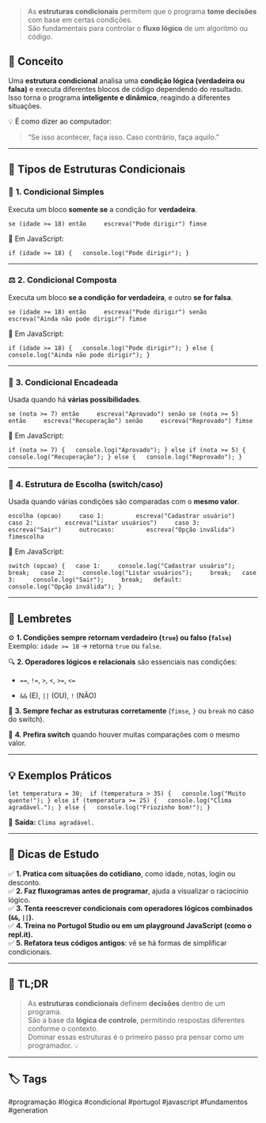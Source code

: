 
> As **estruturas condicionais** permitem que o programa **tome decisões** com base em certas condições.  
> 	São fundamentais para controlar o **fluxo lógico** de um algoritmo ou código.

## 🧩 Conceito

Uma **estrutura condicional** analisa uma **condição lógica (verdadeira ou falsa)** e executa diferentes blocos de código dependendo do resultado.  
Isso torna o programa **inteligente e dinâmico**, reagindo a diferentes situações.

💡 É como dizer ao computador:

> “Se isso acontecer, faça isso. Caso contrário, faça aquilo.”

---

## 🔀 Tipos de Estruturas Condicionais

### 🧠 **1. Condicional Simples**

Executa um bloco **somente se** a condição for **verdadeira**.

`se (idade >= 18) então     escreva("Pode dirigir") fimse`

🧩 Em JavaScript:

`if (idade >= 18) {   console.log("Pode dirigir"); }`

---

### ⚖️ **2. Condicional Composta**

Executa um bloco **se a condição for verdadeira**, e outro **se for falsa**.

`se (idade >= 18) então     escreva("Pode dirigir") senão     escreva("Ainda não pode dirigir") fimse`

🧩 Em JavaScript:

`if (idade >= 18) {   console.log("Pode dirigir"); } else {   console.log("Ainda não pode dirigir"); }`

---

### 🔁 **3. Condicional Encadeada**

Usada quando há **várias possibilidades**.

`se (nota >= 7) então     escreva("Aprovado") senão se (nota >= 5) então     escreva("Recuperação") senão     escreva("Reprovado") fimse`

🧩 Em JavaScript:

`if (nota >= 7) {   console.log("Aprovado"); } else if (nota >= 5) {   console.log("Recuperação"); } else {   console.log("Reprovado"); }`

---

### 🧭 **4. Estrutura de Escolha (switch/caso)**

Usada quando várias condições são comparadas com o **mesmo valor**.

`escolha (opcao)     caso 1:         escreva("Cadastrar usuário")     caso 2:         escreva("Listar usuários")     caso 3:         escreva("Sair")     outrocaso:         escreva("Opção inválida") fimescolha`

🧩 Em JavaScript:

`switch (opcao) {   case 1:     console.log("Cadastrar usuário");     break;   case 2:     console.log("Listar usuários");     break;   case 3:     console.log("Sair");     break;   default:     console.log("Opção inválida"); }`

---

## 💬 Lembretes

⚙️ **1. Condições sempre retornam verdadeiro (`true`) ou falso (`false`)**  
Exemplo: `idade >= 18` → retorna `true` ou `false`.

🔍 **2. Operadores lógicos e relacionais** são essenciais nas condições:

- `==`, `!=`, `>`, `<`, `>=`, `<=`
    
- `&&` (E), `||` (OU), `!` (NÃO)
    

🚨 **3. Sempre fechar as estruturas corretamente** (`fimse`, `}` ou `break` no caso do switch).

🧠 **4. Prefira switch** quando houver muitas comparações com o mesmo valor.

---

## 💡 Exemplos Práticos

`let temperatura = 30;  if (temperatura > 35) {   console.log("Muito quente!"); } else if (temperatura >= 25) {   console.log("Clima agradável."); } else {   console.log("Friozinho bom!"); }`

🔹 **Saída:** `Clima agradável.`

---

## 💬 Dicas de Estudo

✅ **1. Pratica com situações do cotidiano**, como idade, notas, login ou desconto.  
✅ **2. Faz fluxogramas antes de programar**, ajuda a visualizar o raciocínio lógico.  
✅ **3. Tenta reescrever condicionais com operadores lógicos combinados (`&&`, `||`).**  
✅ **4. Treina no Portugol Studio ou em um playground JavaScript (como o repl.it).**  
✅ **5. Refatora teus códigos antigos**: vê se há formas de simplificar condicionais.

---

## 🧾 TL;DR

> As **estruturas condicionais** definem **decisões** dentro de um programa.  
> São a base da **lógica de controle**, permitindo respostas diferentes conforme o contexto.  
> Dominar essas estruturas é o primeiro passo pra pensar como um programador. 💡

---

## 🏷️ Tags

#programação #lógica #condicional #portugol #javascript #fundamentos #generation